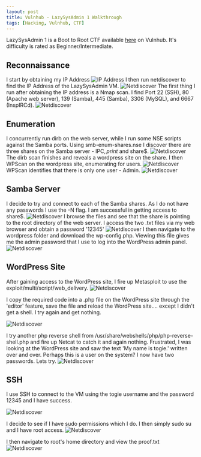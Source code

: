 ```yaml
---
layout: post
title: Vulnhub - LazySysAdmin 1 Walkthrough
tags: [Hacking, Vulnhub, CTF]
---
```

LazySysAdmin 1 is a Boot to Root CTF available [here](https://www.vulnhub.com/entry/lazysysadmin-1,205/) on Vulnhub. It's difficulty is rated as Beginner/Intermediate.

## Reconnaissance 
I start by obtaining my IP Address
![IP Address](/img/LazySysAdmin/ifconfig.png)
I then run netdiscover to find the IP Address of the LazySysAdmin VM.
![Netdiscover](/img/LazySysAdmin/netdiscover.png)
The first thing I run after obtaining the IP address is a Nmap scan. I find Port 22 (SSH), 80 (Apache web server), 139 (Samba), 445 (Samba), 3306 (MySQL), and 6667 (InspIRCd).
![Netdiscover](/img/LazySysAdmin/nmap1.png)

## Enumeration
I concurrently run dirb on the web server, while I run some NSE scripts against the Samba ports. Using smb-enum-shares.nse I discover there are three shares on the Samba server - IPC$, print$ and share$. 
![Netdiscover](/img/LazySysAdmin/nsescan.png)
The dirb scan finishes and reveals a wordpress site on the share. I then WPScan on the wordpress site, enumerating for users.
![Netdiscover](/img/LazySysAdmin/dirb.png)
WPScan identifies that there is only one user - Admin. 
![Netdiscover](/img/LazySysAdmin/wpscan.png)
## Samba Server
I decide to try and connect to each of the Samba shares. As I do not have any passwords I use the -N flag. I am successful in getting access to share$.
![Netdiscover](/img/LazySysAdmin/smbconnect.png)
I browse the files and see that the share is pointing to the root directory of the web server. I access the two .txt files via my web browser and obtain a password '12345' 
![Netdiscover](/img/LazySysAdmin/deets.png)
I then navigate to the wordpress folder and download the wp-config.php. Viewing this file gives me the admin password that I use to log into the WordPress admin panel.
![Netdiscover](/img/LazySysAdmin/wpconfig.png)

## WordPress Site
After gaining access to the WordPress site, I fire up Metasploit to use the exploit/multi/script/web_delivery.
![Netdiscover](/img/LazySysAdmin/metasploit.png)

I copy the required code into a .php file on the WordPress site through the 'editor' feature, save the file and reload the WordPress site.... except I didn't get a shell. I try again and get nothing. 

![Netdiscover](/img/LazySysAdmin/edit_theme.png)

I try another php reverse shell from /usr/share/webshells/php/php-reverse-shell.php and fire up Netcat to catch it and again nothing. Frustrated, I was looking at the WordPress site and saw the text 'My name is togie.' written over and over. Perhaps this is a user on the system? I now have two passwords. Lets try.
![Netdiscover](/img/LazySysAdmin/togie.png)

## SSH
I use SSH to connect to the VM using the togie username and the password 12345 and I have success. 

![Netdiscover](/img/LazySysAdmin/togielogin.png)

I decide to see if I have sudo permissions which I do. I then simply sudo su and I have root access.
![Netdiscover](/img/LazySysAdmin/root.png)

I then navigate to root's home directory and view the proof.txt
![Netdiscover](/img/LazySysAdmin/proof.png)


